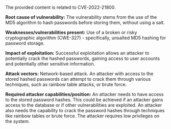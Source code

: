 The provided content is related to CVE-2022-21800.

**Root cause of vulnerability:**
The vulnerability stems from the use of the MD5 algorithm to hash passwords before storing them, without using a salt.

**Weaknesses/vulnerabilities present:**
Use of a broken or risky cryptographic algorithm (CWE-327) - specifically, unsalted MD5 hashing for password storage.

**Impact of exploitation:**
Successful exploitation allows an attacker to potentially crack the hashed passwords, gaining access to user accounts and potentially other sensitive information.

**Attack vectors:**
Network-based attack. An attacker with access to the stored hashed passwords can attempt to crack them through various techniques, such as rainbow table attacks, or brute force.

**Required attacker capabilities/position:**
An attacker needs to have access to the stored password hashes. This could be achieved if an attacker gains access to the database or if other vulnerabilities are exploited. An attacker also needs the capability to crack the password hashes through techniques like rainbow tables or brute force. The attacker requires low privileges on the system.